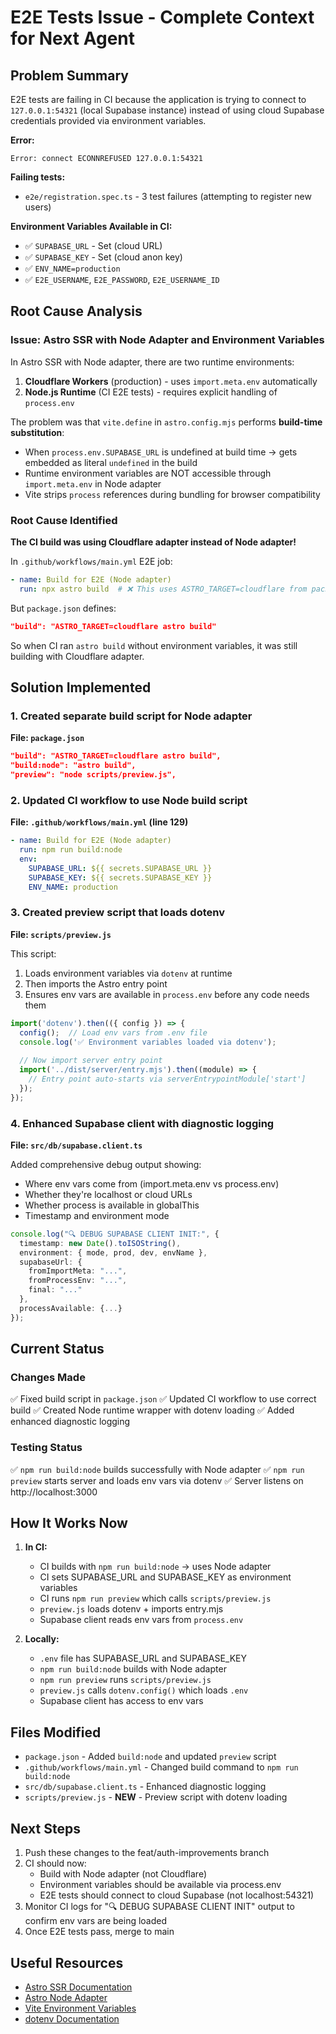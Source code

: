 # E2E Tests Issue - Complete Context for Next Agent

## Problem Summary

E2E tests are failing in CI because the application is trying to connect to `127.0.0.1:54321` (local Supabase instance) instead of using cloud Supabase credentials provided via environment variables.

**Error:**
```
Error: connect ECONNREFUSED 127.0.0.1:54321
```

**Failing tests:**
- `e2e/registration.spec.ts` - 3 test failures (attempting to register new users)

**Environment Variables Available in CI:**
- ✅ `SUPABASE_URL` - Set (cloud URL)
- ✅ `SUPABASE_KEY` - Set (cloud anon key)
- ✅ `ENV_NAME=production`
- ✅ `E2E_USERNAME`, `E2E_PASSWORD`, `E2E_USERNAME_ID`

## Root Cause Analysis

### Issue: Astro SSR with Node Adapter and Environment Variables

In Astro SSR with Node adapter, there are two runtime environments:
1. **Cloudflare Workers** (production) - uses `import.meta.env` automatically
2. **Node.js Runtime** (CI E2E tests) - requires explicit handling of `process.env`

The problem was that `vite.define` in `astro.config.mjs` performs **build-time substitution**:
- When `process.env.SUPABASE_URL` is undefined at build time → gets embedded as literal `undefined` in the build
- Runtime environment variables are NOT accessible through `import.meta.env` in Node adapter
- Vite strips `process` references during bundling for browser compatibility

### Root Cause Identified

**The CI build was using Cloudflare adapter instead of Node adapter!**

In `.github/workflows/main.yml` E2E job:
```yaml
- name: Build for E2E (Node adapter)
  run: npx astro build  # ❌ This uses ASTRO_TARGET=cloudflare from package.json
```

But `package.json` defines:
```json
"build": "ASTRO_TARGET=cloudflare astro build"
```

So when CI ran `astro build` without environment variables, it was still building with Cloudflare adapter.

## Solution Implemented

### 1. Created separate build script for Node adapter
**File: `package.json`**
```json
"build": "ASTRO_TARGET=cloudflare astro build",
"build:node": "astro build",
"preview": "node scripts/preview.js",
```

### 2. Updated CI workflow to use Node build script
**File: `.github/workflows/main.yml` (line 129)**
```yaml
- name: Build for E2E (Node adapter)
  run: npm run build:node
  env:
    SUPABASE_URL: ${{ secrets.SUPABASE_URL }}
    SUPABASE_KEY: ${{ secrets.SUPABASE_KEY }}
    ENV_NAME: production
```

### 3. Created preview script that loads dotenv
**File: `scripts/preview.js`**

This script:
1. Loads environment variables via `dotenv` at runtime
2. Then imports the Astro entry point
3. Ensures env vars are available in `process.env` before any code needs them

```javascript
import('dotenv').then(({ config }) => {
  config();  // Load env vars from .env file
  console.log('✅ Environment variables loaded via dotenv');
  
  // Now import server entry point
  import('../dist/server/entry.mjs').then((module) => {
    // Entry point auto-starts via serverEntrypointModule['start']
  });
});
```

### 4. Enhanced Supabase client with diagnostic logging
**File: `src/db/supabase.client.ts`**

Added comprehensive debug output showing:
- Where env vars come from (import.meta.env vs process.env)
- Whether they're localhost or cloud URLs
- Whether process is available in globalThis
- Timestamp and environment mode

```typescript
console.log("🔍 DEBUG SUPABASE CLIENT INIT:", {
  timestamp: new Date().toISOString(),
  environment: { mode, prod, dev, envName },
  supabaseUrl: {
    fromImportMeta: "...",
    fromProcessEnv: "...",
    final: "..."
  },
  processAvailable: {...}
});
```

## Current Status

### Changes Made
✅ Fixed build script in `package.json`
✅ Updated CI workflow to use correct build
✅ Created Node runtime wrapper with dotenv loading
✅ Added enhanced diagnostic logging

### Testing Status
✅ `npm run build:node` builds successfully with Node adapter
✅ `npm run preview` starts server and loads env vars via dotenv
✅ Server listens on http://localhost:3000

## How It Works Now

1. **In CI:**
   - CI builds with `npm run build:node` → uses Node adapter
   - CI sets SUPABASE_URL and SUPABASE_KEY as environment variables
   - CI runs `npm run preview` which calls `scripts/preview.js`
   - `preview.js` loads dotenv + imports entry.mjs
   - Supabase client reads env vars from `process.env`

2. **Locally:**
   - `.env` file has SUPABASE_URL and SUPABASE_KEY
   - `npm run build:node` builds with Node adapter
   - `npm run preview` runs `scripts/preview.js`
   - `preview.js` calls `dotenv.config()` which loads `.env`
   - Supabase client has access to env vars

## Files Modified

- `package.json` - Added `build:node` and updated `preview` script
- `.github/workflows/main.yml` - Changed build command to `npm run build:node`
- `src/db/supabase.client.ts` - Enhanced diagnostic logging
- `scripts/preview.js` - **NEW** - Preview script with dotenv loading

## Next Steps

1. Push these changes to the feat/auth-improvements branch
2. CI should now:
   - Build with Node adapter (not Cloudflare)
   - Environment variables should be available via process.env
   - E2E tests should connect to cloud Supabase (not localhost:54321)
3. Monitor CI logs for "🔍 DEBUG SUPABASE CLIENT INIT" output to confirm env vars are being loaded
4. Once E2E tests pass, merge to main

## Useful Resources

- [Astro SSR Documentation](https://docs.astro.build/en/guides/server-side-rendering/)
- [Astro Node Adapter](https://docs.astro.build/en/guides/integrations-guide/node/)
- [Vite Environment Variables](https://vitejs.dev/guide/env-and-mode.html)
- [dotenv Documentation](https://github.com/motdotla/dotenv)


